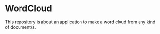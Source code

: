 # WordCloud
This repository is about an application to make a word cloud from any kind of document/s.
